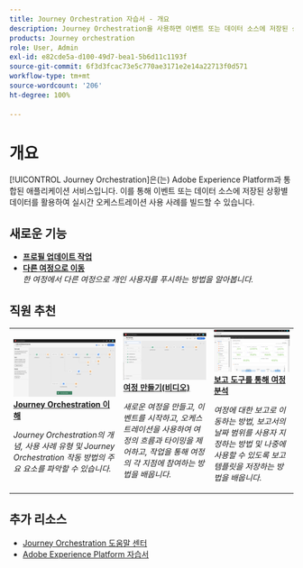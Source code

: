```yaml
---
title: Journey Orchestration 자습서 - 개요
description: Journey Orchestration을 사용하면 이벤트 또는 데이터 소스에 저장된 상황별 데이터를 활용하여 실시간 오케스트레이션 사용 사례를 빌드할 수 있습니다.
products: Journey orchestration
role: User, Admin
exl-id: e82cde5a-d100-49d7-bea1-5b6d11c1193f
source-git-commit: 6f3d3fcac73e5c770ae3171e2e14a22713f0d571
workflow-type: tm+mt
source-wordcount: '206'
ht-degree: 100%

---
```


# 개요

[!UICONTROL Journey Orchestration]은(는) Adobe Experience Platform과 통합된 애플리케이션 서비스입니다. 이를 통해 이벤트 또는 데이터 소스에 저장된 상황별 데이터를 활용하여 실시간 오케스트레이션 사용 사례를 빌드할 수 있습니다.

## 새로운 기능

* **[프로필 업데이트 작업](/help/building-a-journey/update-profile-action.md)**
* **[다른 여정으로 이동](/help/building-a-journey/jumping-to-another-journey.md)**
   <br>
   *한 여정에서 다른 여정으로 개인 사용자를 푸시하는 방법을 알아봅니다.*

## 직원 추천

<table>
<tr>
  <td>
    <a href="./understanding-journey-orchestration.md">
      <img alt="Journey Orchestration 이해" src="./assets/journey-orchestration-example.png"/>
    </a>
    <div>
      <a href="./understanding-journey-orchestration.md">
    <strong>Journey Orchestration 이해</strong>
    </a>
    </div>
    <p>
    <em>Journey Orchestration의 개념, 사용 사례 유형 및 Journey Orchestration 작동 방법의 주요 요소를 파악할 수 있습니다.</em>
    <p>
  </td>
  <td>
    <a href="./building-a-journey/creating-a-journey.md">
        <img alt="여정 만들기(비디오)" src="./assets/journey34.png"/>
    </a>
    <div>
      <a href="./building-a-journey/creating-a-journey.md">
    <strong>여정 만들기(비디오)</strong>
    </a>
    </div>
    <p>
    <em>새로운 여정을 만들고, 이벤트를 시작하고, 오케스트레이션을 사용하여 여정의 흐름과 타이밍을 제어하고, 작업을 통해 여정의 각 지점에 참여하는 방법을 배웁니다.</em>
    <p>
  </td>
  <td>
   <a href="./analyze-a-journey-via-reporting-tools.md">
      <img alt="보고 도구를 통해 여정 분석" src="./assets/dynamic_report_journey_8.png" />
    </a>
    <div>
      <a href="./analyze-a-journey-via-reporting-tools.md">
    <strong>보고 도구를 통해 여정 분석</strong>
    </a>
    </div>
    <p>
    <em>여정에 대한 보고로 이동하는 방법, 보고서의 날짜 범위를 사용자 지정하는 방법 및 나중에 사용할 수 있도록 보고 템플릿을 저장하는 방법을 배웁니다. </em>
    <p>
  </td>
</tr>
</table>

## 추가 리소스

* [Journey Orchestration 도움말 센터](https://docs.adobe.com/content/help/ko-KR/journeys/using/journey-orchestration-home.html)
* [Adobe Experience Platform 자습서](https://docs.adobe.com/content/help/ko/platform-learn/tutorials/overview.html)
